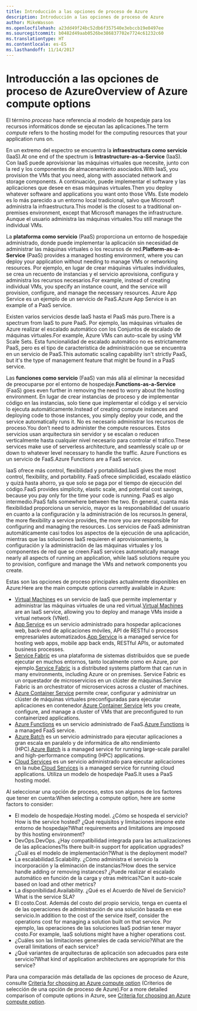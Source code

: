 ```yaml
---
title: Introducción a las opciones de proceso de Azure
description: Introducción a las opciones de proceso de Azure
author: MikeWasson
ms.openlocfilehash: a23dd49f24bc52db6f357540e3ebccb19e0497ee
ms.sourcegitcommit: b0482d49aab0526be386837702e7724c61232c60
ms.translationtype: HT
ms.contentlocale: es-ES
ms.lasthandoff: 11/14/2017
---
```

# <a name="overview-of-azure-compute-options"></a><span data-ttu-id="29547-103">Introducción a las opciones de proceso de Azure</span><span class="sxs-lookup"><span data-stu-id="29547-103">Overview of Azure compute options</span></span>

<span data-ttu-id="29547-104">El término *proceso* hace referencia al modelo de hospedaje para los recursos informáticos donde se ejecutan las aplicaciones.</span><span class="sxs-lookup"><span data-stu-id="29547-104">The term *compute* refers to the hosting model for the computing resources that your application runs on.</span></span> 

<span data-ttu-id="29547-105">En un extremo del espectro se encuentra la **infraestructura como servicio** (IaaS).</span><span class="sxs-lookup"><span data-stu-id="29547-105">At one end of the spectrum is **Intrastructure-as-a-Service** (IaaS).</span></span> <span data-ttu-id="29547-106">Con IaaS puede aprovisionar las máquinas virtuales que necesite, junto con la red y los componentes de almacenamiento asociados.</span><span class="sxs-lookup"><span data-stu-id="29547-106">With IaaS, you provision the VMs that you need, along with associated network and storage components.</span></span> <span data-ttu-id="29547-107">A continuación, puede implementar el software y las aplicaciones que desee en esas máquinas virtuales.</span><span class="sxs-lookup"><span data-stu-id="29547-107">Then you deploy whatever software and applications you want onto those VMs.</span></span> <span data-ttu-id="29547-108">Este modelo es lo más parecido a un entorno local tradicional, salvo que Microsoft administra la infraestructura.</span><span class="sxs-lookup"><span data-stu-id="29547-108">This model is the closest to a traditional on-premises environment, except that Microsoft manages the infrastructure.</span></span> <span data-ttu-id="29547-109">Aunque el usuario administra las máquinas virtuales.</span><span class="sxs-lookup"><span data-stu-id="29547-109">You still manage the individual VMs.</span></span>  

<span data-ttu-id="29547-110">La **plataforma como servicio** (PaaS) proporciona un entorno de hospedaje administrado, donde puede implementar la aplicación sin necesidad de administrar las máquinas virtuales o los recursos de red.</span><span class="sxs-lookup"><span data-stu-id="29547-110">**Platform-as-a-Service** (PaaS) provides a managed hosting environment, where you can deploy your application without needing to manage VMs or networking resources.</span></span> <span data-ttu-id="29547-111">Por ejemplo, en lugar de crear máquinas virtuales individuales, se crea un recuento de instancias y el servicio aprovisiona, configura y administra los recursos necesarios.</span><span class="sxs-lookup"><span data-stu-id="29547-111">For example, instead of creating individual VMs, you specify an instance count, and the service will provision, configure, and manage the necessary resources.</span></span> <span data-ttu-id="29547-112">Azure App Service es un ejemplo de un servicio de PaaS.</span><span class="sxs-lookup"><span data-stu-id="29547-112">Azure App Service is an example of a PaaS service.</span></span>

<span data-ttu-id="29547-113">Existen varios servicios desde IaaS hasta el PaaS más puro.</span><span class="sxs-lookup"><span data-stu-id="29547-113">There is a spectrum from IaaS to pure PaaS.</span></span> <span data-ttu-id="29547-114">Por ejemplo, las máquinas virtuales de Azure realizar el escalado automático con los Conjuntos de escalado de máquinas virtuales.</span><span class="sxs-lookup"><span data-stu-id="29547-114">For example, Azure VMs can auto-scale by using VM Scale Sets.</span></span> <span data-ttu-id="29547-115">Esta funcionalidad de escalado automático no es estrictamente PaaS, pero es el tipo de característica de administración que se encuentra en un servicio de PaaS.</span><span class="sxs-lookup"><span data-stu-id="29547-115">This automatic scaling capability isn't strictly PaaS, but it's the type of management feature that might be found in a PaaS service.</span></span>

<span data-ttu-id="29547-116">Las **funciones como servicio** (FaaS) van más allá al eliminar la necesidad de preocuparse por el entorno de hospedaje.</span><span class="sxs-lookup"><span data-stu-id="29547-116">**Functions-as-a-Service** (FaaS) goes even further in removing the need to worry about the hosting environment.</span></span> <span data-ttu-id="29547-117">En lugar de crear instancias de proceso y de implementar código en las instancias, solo tiene que implementar el código y el servicio lo ejecuta automáticamente.</span><span class="sxs-lookup"><span data-stu-id="29547-117">Instead of creating compute instances and deploying code to those instances, you simply deploy your code, and the service automatically runs it.</span></span> <span data-ttu-id="29547-118">No es necesario administrar los recursos de proceso.</span><span class="sxs-lookup"><span data-stu-id="29547-118">You don’t need to administer the compute resources.</span></span> <span data-ttu-id="29547-119">Estos servicios usan arquitectura sin servidor y se escalan o reducen verticalmente hasta cualquier nivel necesario para controlar el tráfico.</span><span class="sxs-lookup"><span data-stu-id="29547-119">These services make use of serverless architecture, and seamlessly scale up or down to whatever level necessary to handle the traffic.</span></span> <span data-ttu-id="29547-120">Azure Functions es un servicio de FaaS.</span><span class="sxs-lookup"><span data-stu-id="29547-120">Azure Functions are a FaaS service.</span></span>

<span data-ttu-id="29547-121">IaaS ofrece más control, flexibilidad y portabilidad.</span><span class="sxs-lookup"><span data-stu-id="29547-121">IaaS gives the most control, flexibility, and portability.</span></span> <span data-ttu-id="29547-122">FaaS ofrece simplicidad, escalado elástico y quizá hasta ahorro, ya que solo se paga por el tiempo de ejecución del código.</span><span class="sxs-lookup"><span data-stu-id="29547-122">FaaS provides simplicity, elastic scale, and potential cost savings, because you pay only for the time your code is running.</span></span> <span data-ttu-id="29547-123">PaaS es algo intermedio.</span><span class="sxs-lookup"><span data-stu-id="29547-123">PaaS falls somewhere between the two.</span></span> <span data-ttu-id="29547-124">En general, cuanta más flexibilidad proporciona un servicio, mayor es la responsabilidad del usuario en cuanto a la configuración y la administración de los recursos.</span><span class="sxs-lookup"><span data-stu-id="29547-124">In general, the more flexibility a service provides, the more you are responsible for configuring and managing the resources.</span></span> <span data-ttu-id="29547-125">Los servicios de FaaS administran automáticamente casi todos los aspectos de la ejecución de una aplicación, mientras que las soluciones IaaS requieren el aprovisionamiento, la configuración y la administración de las máquinas virtuales y los componentes de red que se creen.</span><span class="sxs-lookup"><span data-stu-id="29547-125">FaaS services automatically manage nearly all aspects of running an application, while IaaS solutions require you to provision, configure and manage the VMs and network components you create.</span></span>

<span data-ttu-id="29547-126">Estas son las opciones de proceso principales actualmente disponibles en Azure:</span><span class="sxs-lookup"><span data-stu-id="29547-126">Here are the main compute options currently available in Azure:</span></span>

- <span data-ttu-id="29547-127">[Virtual Machines](/azure/virtual-machines/) es un servicio de IaaS que permite implementar y administrar las máquinas virtuales de una red virtual.</span><span class="sxs-lookup"><span data-stu-id="29547-127">[Virtual Machines](/azure/virtual-machines/) are an IaaS service, allowing you to deploy and manage VMs inside a virtual network (VNet).</span></span>
- <span data-ttu-id="29547-128">[App Service](/azure/app-service/app-service-value-prop-what-is) es un servicio administrado para hospedar aplicaciones web, back-end de aplicaciones móviles, API de RESTful o procesos empresariales automatizados.</span><span class="sxs-lookup"><span data-stu-id="29547-128">[App Service](/azure/app-service/app-service-value-prop-what-is) is a managed service for hosting web apps, mobile app back ends, RESTful APIs, or automated business processes.</span></span>
- <span data-ttu-id="29547-129">[Service Fabric](/azure/service-fabric/service-fabric-overview) es una plataforma de sistemas distribuidos que se puede ejecutar en muchos entornos, tanto localmente como en Azure, por ejemplo.</span><span class="sxs-lookup"><span data-stu-id="29547-129">[Service Fabric](/azure/service-fabric/service-fabric-overview) is a distributed systems platform that can run in many environments, including Azure or on premises.</span></span> <span data-ttu-id="29547-130">Service Fabric es un orquestador de microservicios en un clúster de máquinas.</span><span class="sxs-lookup"><span data-stu-id="29547-130">Service Fabric is an orchestrator of microservices across a cluster of machines.</span></span> 
- <span data-ttu-id="29547-131">[Azure Container Service](/azure/container-service/container-service-intro) permite crear, configurar y administrar un clúster de máquinas virtuales preconfiguradas para ejecutar aplicaciones en contenedor.</span><span class="sxs-lookup"><span data-stu-id="29547-131">[Azure Container Service](/azure/container-service/container-service-intro) lets you create, configure, and manage a cluster of VMs that are preconfigured to run containerized applications.</span></span>
- <span data-ttu-id="29547-132">[Azure Functions](/azure/azure-functions/functions-overview) es un servicio administrado de FaaS.</span><span class="sxs-lookup"><span data-stu-id="29547-132">[Azure Functions](/azure/azure-functions/functions-overview) is a managed FaaS service.</span></span>
- <span data-ttu-id="29547-133">[Azure Batch](/azure/batch/batch-technical-overview) es un servicio administrado para ejecutar aplicaciones a gran escala en paralelo y de informática de alto rendimiento (HPC).</span><span class="sxs-lookup"><span data-stu-id="29547-133">[Azure Batch](/azure/batch/batch-technical-overview) is a managed service for running large-scale parallel and high-performance computing (HPC) applications.</span></span>
- <span data-ttu-id="29547-134">[Cloud Services](/azure/cloud-services/cloud-services-choose-me) es un servicio administrado para ejecutar aplicaciones en la nube.</span><span class="sxs-lookup"><span data-stu-id="29547-134">[Cloud Services](/azure/cloud-services/cloud-services-choose-me) is a managed service for running cloud applications.</span></span> <span data-ttu-id="29547-135">Utiliza un modelo de hospedaje PaaS.</span><span class="sxs-lookup"><span data-stu-id="29547-135">It uses a PaaS hosting model.</span></span> 

<span data-ttu-id="29547-136">Al seleccionar una opción de proceso, estos son algunos de los factores que tener en cuenta:</span><span class="sxs-lookup"><span data-stu-id="29547-136">When selecting a compute option, here are some factors to consider:</span></span>

- <span data-ttu-id="29547-137">El modelo de hospedaje.</span><span class="sxs-lookup"><span data-stu-id="29547-137">Hosting model.</span></span> <span data-ttu-id="29547-138">¿Cómo se hospeda el servicio?</span><span class="sxs-lookup"><span data-stu-id="29547-138">How is the service hosted?</span></span> <span data-ttu-id="29547-139">¿Qué requisitos y limitaciones impone este entorno de hospedaje?</span><span class="sxs-lookup"><span data-stu-id="29547-139">What requirements and limitations are imposed by this hosting environment?</span></span> 
- <span data-ttu-id="29547-140">DevOps.</span><span class="sxs-lookup"><span data-stu-id="29547-140">DevOps.</span></span> <span data-ttu-id="29547-141">¿Hay compatibilidad integrada para las actualizaciones de las aplicaciones?</span><span class="sxs-lookup"><span data-stu-id="29547-141">Is there built-in support for application upgrades?</span></span> <span data-ttu-id="29547-142">¿Cuál es el modelo de implementación?</span><span class="sxs-lookup"><span data-stu-id="29547-142">What is the deployment model?</span></span>
- <span data-ttu-id="29547-143">La escalabilidad.</span><span class="sxs-lookup"><span data-stu-id="29547-143">Scalability.</span></span> <span data-ttu-id="29547-144">¿Cómo administra el servicio la incorporación y la eliminación de instancias?</span><span class="sxs-lookup"><span data-stu-id="29547-144">How does the service handle adding or removing instances?</span></span> <span data-ttu-id="29547-145">¿Puede realizar el escalado automático en función de la carga y otras métricas?</span><span class="sxs-lookup"><span data-stu-id="29547-145">Can it auto-scale based on load and other metrics?</span></span> 
- <span data-ttu-id="29547-146">La disponibilidad.</span><span class="sxs-lookup"><span data-stu-id="29547-146">Availability.</span></span> <span data-ttu-id="29547-147">¿Qué es el Acuerdo de Nivel de Servicio?</span><span class="sxs-lookup"><span data-stu-id="29547-147">What is the service SLA?</span></span> 
- <span data-ttu-id="29547-148">El costo.</span><span class="sxs-lookup"><span data-stu-id="29547-148">Cost.</span></span> <span data-ttu-id="29547-149">Además del costo del propio servicio, tenga en cuenta el de las operaciones de administración de una solución basada en ese servicio.</span><span class="sxs-lookup"><span data-stu-id="29547-149">In addition to the cost of the service itself, consider the operations cost for managing a solution built on that service.</span></span> <span data-ttu-id="29547-150">Por ejemplo, las operaciones de las soluciones IaaS podrían tener mayor costo.</span><span class="sxs-lookup"><span data-stu-id="29547-150">For example, IaaS solutions might have a higher operations cost.</span></span>
- <span data-ttu-id="29547-151">¿Cuáles son las limitaciones generales de cada servicio?</span><span class="sxs-lookup"><span data-stu-id="29547-151">What are the overall limitations of each service?</span></span> 
- <span data-ttu-id="29547-152">¿Qué variantes de arquitecturas de aplicación son adecuados para este servicio?</span><span class="sxs-lookup"><span data-stu-id="29547-152">What kind of application architectures are appropriate for this service?</span></span> 

<span data-ttu-id="29547-153">Para una comparación más detallada de las opciones de proceso de Azure, consulte [Criteria for choosing an Azure compute option](./compute-comparison.md) (Criterios de selección de una opción de proceso de Azure).</span><span class="sxs-lookup"><span data-stu-id="29547-153">For a more detailed comparison of compute options in Azure, see [Criteria for choosing an Azure compute option](./compute-comparison.md).</span></span>